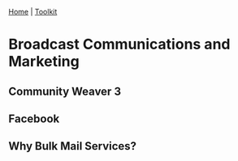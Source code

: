 [Home](index.html) | [Toolkit](Toolkit.html)

# Broadcast Communications and Marketing

## Community Weaver 3

## Facebook

## Why Bulk Mail Services?

